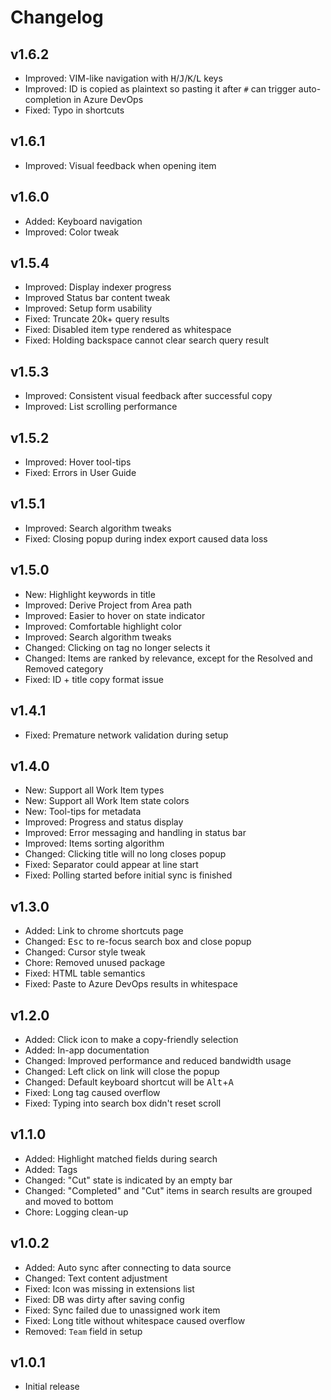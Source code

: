 # Changelog

## v1.6.2

- Improved: VIM-like navigation with <kbd>H</kbd>/<kbd>J</kbd>/<kbd>K</kbd>/<kbd>L</kbd> keys
- Improved: ID is copied as plaintext so pasting it after `#` can trigger auto-completion in Azure DevOps
- Fixed: Typo in shortcuts

## v1.6.1

- Improved: Visual feedback when opening item

## v1.6.0

- Added: Keyboard navigation
- Improved: Color tweak

## v1.5.4

- Improved: Display indexer progress
- Improved Status bar content tweak
- Improved: Setup form usability
- Fixed: Truncate 20k+ query results
- Fixed: Disabled item type rendered as whitespace
- Fixed: Holding backspace cannot clear search query result

## v1.5.3

- Improved: Consistent visual feedback after successful copy
- Improved: List scrolling performance

## v1.5.2

- Improved: Hover tool-tips
- Fixed: Errors in User Guide

## v1.5.1

- Improved: Search algorithm tweaks
- Fixed: Closing popup during index export caused data loss

## v1.5.0

- New: Highlight keywords in title
- Improved: Derive Project from Area path
- Improved: Easier to hover on state indicator
- Improved: Comfortable highlight color
- Improved: Search algorithm tweaks
- Changed: Clicking on tag no longer selects it
- Changed: Items are ranked by relevance, except for the Resolved and Removed category
- Fixed: ID + title copy format issue

## v1.4.1

- Fixed: Premature network validation during setup

## v1.4.0

- New: Support all Work Item types
- New: Support all Work Item state colors
- New: Tool-tips for metadata
- Improved: Progress and status display
- Improved: Error messaging and handling in status bar
- Improved: Items sorting algorithm
- Changed: Clicking title will no long closes popup
- Fixed: Separator could appear at line start
- Fixed: Polling started before initial sync is finished

## v1.3.0

- Added: Link to chrome shortcuts page
- Changed: <kbd>Esc</kbd> to re-focus search box and close popup
- Changed: Cursor style tweak
- Chore: Removed unused package
- Fixed: HTML table semantics
- Fixed: Paste to Azure DevOps results in whitespace

## v1.2.0

- Added: Click icon to make a copy-friendly selection
- Added: In-app documentation
- Changed: Improved performance and reduced bandwidth usage
- Changed: Left click on link will close the popup
- Changed: Default keyboard shortcut will be <kbd>Alt</kbd>+<kbd>A</kbd>
- Fixed: Long tag caused overflow
- Fixed: Typing into search box didn't reset scroll

## v1.1.0

- Added: Highlight matched fields during search
- Added: Tags
- Changed: "Cut" state is indicated by an empty bar
- Changed: "Completed" and "Cut" items in search results are grouped and moved to bottom
- Chore: Logging clean-up

## v1.0.2

- Added: Auto sync after connecting to data source
- Changed: Text content adjustment
- Fixed: Icon was missing in extensions list
- Fixed: DB was dirty after saving config
- Fixed: Sync failed due to unassigned work item
- Fixed: Long title without whitespace caused overflow
- Removed: `Team` field in setup

## v1.0.1

- Initial release
